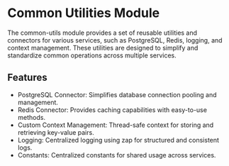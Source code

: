 # Common Utilities Module
The common-utils module provides a set of reusable utilities and connectors for various services, such as PostgreSQL, Redis, logging, and context management. These utilities are designed to simplify and standardize common operations across multiple services.

## Features
- PostgreSQL Connector: Simplifies database connection pooling and management.
- Redis Connector: Provides caching capabilities with easy-to-use methods.
- Custom Context Management: Thread-safe context for storing and retrieving key-value pairs.
- Logging: Centralized logging using zap for structured and consistent logs.
- Constants: Centralized constants for shared usage across services.

